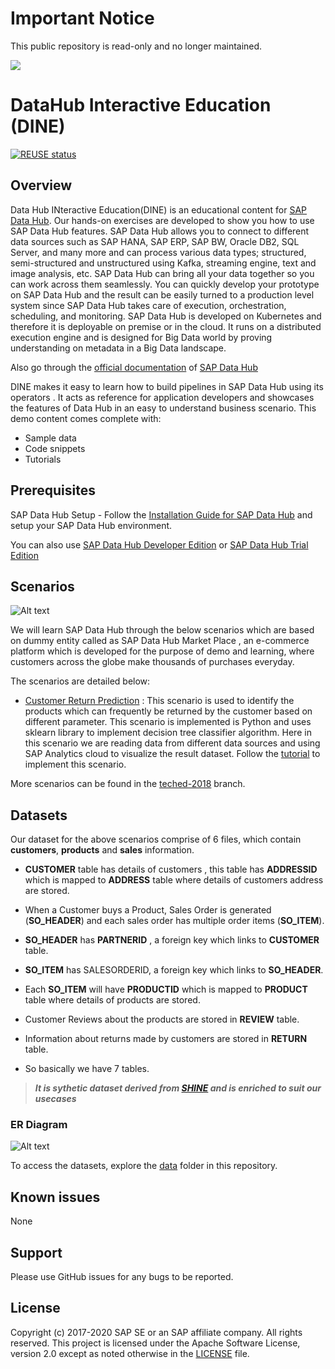 # Important Notice

This public repository is read-only and no longer maintained.

![](https://img.shields.io/badge/STATUS-NOT%20CURRENTLY%20MAINTAINED-red.svg?longCache=true&style=flat)

# DataHub Interactive Education (DINE)

[![REUSE status](https://api.reuse.software/badge/github.com/SAP-samples/datahub-dine)](https://api.reuse.software/info/github.com/SAP-samples/datahub-dine)

## Overview

Data Hub INteractive Education(DINE) is an educational content for [SAP Data Hub](https://www.sap.com/products/data-hub.html). Our hands-on exercises are developed to show you how to use SAP Data Hub features. 
SAP Data Hub allows you to connect to different data sources such as SAP HANA, SAP ERP, SAP BW, Oracle DB2, SQL Server, and many more and can process various data types; structured, semi-structured and unstructured using Kafka, streaming engine, text and image analysis, etc. SAP Data Hub can bring all your data together so you can work across them seamlessly. You can quickly develop your prototype on SAP Data Hub and the result can be easily turned to a production level system since SAP Data Hub takes care of execution, orchestration, scheduling, and monitoring. SAP Data Hub is developed on Kubernetes and therefore it is deployable on premise or in the cloud. It runs on a distributed execution engine and is designed for Big Data world by proving understanding on metadata in a Big Data landscape. 

Also go through the [official documentation](https://help.sap.com/viewer/p/SAP_DATA_HUB) of [SAP Data Hub](https://www.sap.com/products/data-hub.html)

DINE makes it easy to learn how to build pipelines in SAP Data Hub using its operators . It acts as reference for application developers and showcases the features of Data Hub in an easy to understand business scenario. This demo content comes complete with:  
- Sample data
- Code snippets
- Tutorials


## Prerequisites

SAP Data Hub Setup - Follow the [Installation Guide for SAP Data Hub](https://help.sap.com/viewer/e66c399612e84a83a8abe97c0eeb443a/2.4.latest/en-US/9f866d8ef9a94c30947f12e73eaf0dd9.html) and setup your SAP Data Hub environment.

You can also use [SAP Data Hub Developer Edition](https://blogs.sap.com/2017/12/06/sap-data-hub-developer-edition/) or [SAP Data Hub Trial Edition](https://blogs.sap.com/2018/04/26/sap-data-hub-trial-edition/)


## Scenarios

![Alt text](./data/Picture1.png "Optional title")

We will learn SAP Data Hub through the below scenarios which are based on dummy entity called as SAP Data Hub Market Place , an e-commerce platform which is developed for the purpose of demo and learning, where customers across the globe make thousands of purchases everyday.

The scenarios are detailed below:

- [Customer Return Prediction](./tutorials/customer%20return%20prediction/README.md) :  This scenario is used to identify the products which can frequently be returned by the customer based on different parameter. This scenario is implemented is Python and uses sklearn library to implement decision tree classifier algorithm. Here in this scenario we are reading data from different data sources and using SAP Analytics cloud to visualize the result dataset. Follow the [tutorial](./tutorials/customer%20return%20prediction) to implement this scenario.

More scenarios can be found in the [teched-2018](https://github.com/SAP/datahub-dine/tree/teched-2018) branch.

 
## Datasets

Our dataset for the above scenarios comprise of 6 files, which contain <b>customers</b>, <b>products</b> and <b>sales</b> information.
	
- <b>CUSTOMER</b> table has details  of  customers , this table has <b>ADDRESSID</b> which is mapped to <b>ADDRESS</b> table where details of customers address are stored.
		
- When a Customer buys a Product, Sales Order is generated (<b>SO_HEADER</b>) and each sales order has multiple order items (<b>SO_ITEM</b>).

- <b>SO_HEADER</b> has <b>PARTNERID</b> , a foreign key which links to <b>CUSTOMER</b> table.

- <b>SO_ITEM</b> has SALESORDERID, a foreign key which links to <b>SO_HEADER</b>.

- Each <b>SO_ITEM</b> will have <b>PRODUCTID</b> which is mapped to <b>PRODUCT</b> table where details of products are stored.

- Customer Reviews about the products are stored in <b>REVIEW</b> table.

- Information about returns made by customers are stored in <b>RETURN</b> table. 

- So basically we have 7 tables.

> <b><i> It is sythetic dataset derived from [SHINE](https://github.com/SAP/hana-shine-xsa) and is enriched to suit our usecases </i> </b>


### ER Diagram

![Alt text](./data/images/er_diagram.jpg "Optional title")

To access the datasets, explore the [data](./data) folder in this repository.


## Known issues

None


## Support

Please use GitHub issues for any bugs to be reported.


## License

Copyright (c) 2017-2020 SAP SE or an SAP affiliate company. All rights reserved.
This project is licensed under the Apache Software License, version 2.0 except as noted otherwise in the [LICENSE](LICENSES/Apache-2.0.txt) file.
